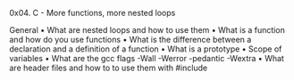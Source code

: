 0x04. C - More functions, more nested loops

General
• What are nested loops and how to use them
• What is a function and how do you use functions
• What is the difference between a declaration and a definition of a function
• What is a prototype
• Scope of variables
• What are the gcc flags -Wall -Werror -pedantic -Wextra
• What are header files and how to to use them with #include

